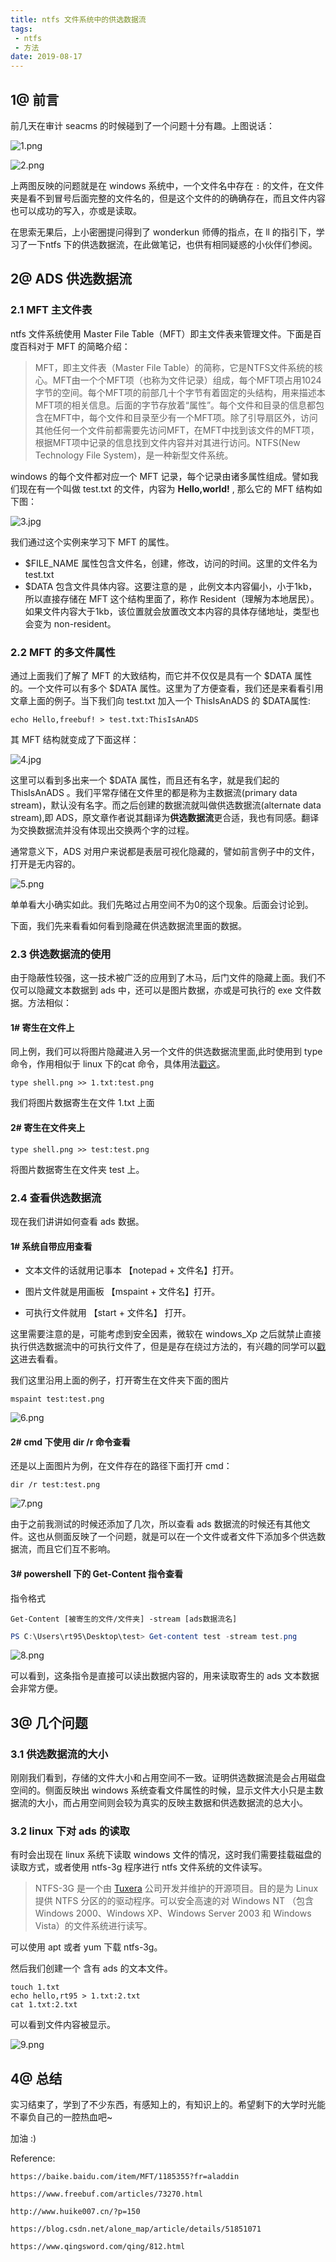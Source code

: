 ```yaml
---
title: ntfs 文件系统中的供选数据流
tags:
 - ntfs
 - 方法
date: 2019-08-17
---
```



## 1@ 前言

前几天在审计 seacms 的时候碰到了一个问题十分有趣。上图说话：

 ![1.png](https://raw.githubusercontent.com/59lx/userful_photo/master/myblog_photos/ntfs%E7%B3%BB%E7%BB%9F/1.png)



 ![2.png](https://raw.githubusercontent.com/59lx/userful_photo/master/myblog_photos/ntfs%E7%B3%BB%E7%BB%9F/2.png)

上两图反映的问题就是在 windows 系统中，一个文件名中存在 `:` 的文件，在文件夹是看不到冒号后面完整的文件名的，但是这个文件的的确确存在，而且文件内容也可以成功的写入，亦或是读取。

在思索无果后，上小密圈提问得到了 wonderkun 师傅的指点，在 ll 的指引下，学习了一下ntfs 下的供选数据流，在此做笔记，也供有相同疑惑的小伙伴们参阅。

## 2@ ADS 供选数据流

### 2.1 MFT 主文件表

ntfs 文件系统使用 Master File Table（MFT）即主文件表来管理文件。下面是百度百科对于 MFT 的简略介绍：



> MFT，即主文件表（Master File Table）的简称，它是NTFS文件系统的核心。MFT由一个个MFT项（也称为文件记录）组成，每个MFT项占用1024字节的空间。每个MFT项的前部几十个字节有着固定的头结构，用来描述本MFT项的相关信息。后面的字节存放着“属性”。每个文件和目录的信息都包含在MFT中，每个文件和目录至少有一个MFT项。除了引导扇区外，访问其他任何一个文件前都需要先访问MFT，在MFT中找到该文件的MFT项，根据MFT项中记录的信息找到文件内容并对其进行访问。NTFS(New Technology File System)，是一种新型文件系统。



windows 的每个文件都对应一个 MFT 记录，每个记录由诸多属性组成。譬如我们现在有一个叫做 test.txt 的文件，内容为 **Hello,world!** , 那么它的 MFT 结构如下图：

 ![3.jpg](https://raw.githubusercontent.com/59lx/userful_photo/master/myblog_photos/ntfs%E7%B3%BB%E7%BB%9F/3.jpg)



我们通过这个实例来学习下 MFT 的属性。

- $FILE_NAME 属性包含文件名，创建，修改，访问的时间。这里的文件名为 test.txt
- $DATA 包含文件具体内容。这要注意的是 ，此例文本内容偏小，小于1kb，所以直接存储在 MFT 这个结构里面了，称作 Resident（理解为本地居民）。如果文件内容大于1kb，该位置就会放置改文本内容的具体存储地址，类型也会变为 non-resident。

### 2.2 MFT 的多文件属性

通过上面我们了解了 MFT 的大致结构，而它并不仅仅是具有一个 $DATA 属性的。一个文件可以有多个 $DATA 属性。这里为了方便查看，我们还是来看看引用文章上面的例子。当下我们向 test.txt 加入一个 ThisIsAnADS 的 $DATA属性:

`echo Hello,freebuf! > test.txt:ThisIsAnADS`

其 MFT 结构就变成了下面这样：

 ![4.jpg](https://raw.githubusercontent.com/59lx/userful_photo/master/myblog_photos/ntfs%E7%B3%BB%E7%BB%9F/4.jpg)



这里可以看到多出来一个 $DATA 属性，而且还有名字，就是我们起的 ThisIsAnADS 。我们平常存储在文件里的都是称为主数据流(primary data stream)，默认没有名字。而之后创建的数据流就叫做供选数据流(alternate data stream),即 ADS，原文章作者说其翻译为**供选数据流**更合适，我也有同感。翻译为交换数据流并没有体现出交换两个字的过程。

通常意义下，ADS 对用户来说都是表层可视化隐藏的，譬如前言例子中的文件，打开是无内容的。

 ![5.png](https://raw.githubusercontent.com/59lx/userful_photo/master/myblog_photos/ntfs%E7%B3%BB%E7%BB%9F/5.png)



单单看大小确实如此。我们先略过占用空间不为0的这个现象。后面会讨论到。

下面，我们先来看看如何看到隐藏在供选数据流里面的数据。

### 2.3 供选数据流的使用

由于隐蔽性较强，这一技术被广泛的应用到了木马，后门文件的隐藏上面。我们不仅可以隐藏文本数据到 ads 中，还可以是图片数据，亦或是可执行的 exe 文件数据。方法相似：

#### 1# 寄生在文件上

同上例，我们可以将图片隐藏进入另一个文件的供选数据流里面,此时使用到 type 命令，作用相似于 linux 下的cat 命令，具体用法[戳这](https://blog.csdn.net/grey_csdn/article/details/69922844)。

```shell
type shell.png >> 1.txt:test.png
```

我们将图片数据寄生在文件 1.txt 上面

#### 2# 寄生在文件夹上

```shell
type shell.png >> test:test.png
```

将图片数据寄生在文件夹 test 上。

### 2.4 查看供选数据流

现在我们讲讲如何查看 ads 数据。

#### 1# 系统自带应用查看

- 文本文件的话就用记事本 【notepad + 文件名】打开。

- 图片文件就是用画板 【mspaint + 文件名】打开。
- 可执行文件就用 【start + 文件名】 打开。

这里需要注意的是，可能考虑到安全因素，微软在 windows_Xp 之后就禁止直接执行供选数据流中的可执行文件了，但是是存在绕过方法的，有兴趣的同学可以[戳这](https://www.freebuf.com/articles/73270.html)进去看看。

我们这里沿用上面的例子，打开寄生在文件夹下面的图片

`mspaint test:test.png`

 ![6.png](https://raw.githubusercontent.com/59lx/userful_photo/master/myblog_photos/ntfs%E7%B3%BB%E7%BB%9F/6.png)



#### 2# cmd 下使用 dir /r 命令查看

还是以上面图片为例，在文件存在的路径下面打开 cmd：

`dir /r test:test.png`

 ![7.png](https://raw.githubusercontent.com/59lx/userful_photo/master/myblog_photos/ntfs%E7%B3%BB%E7%BB%9F/7.png)



由于之前我测试的时候还添加了几次，所以查看 ads 数据流的时候还有其他文件。这也从侧面反映了一个问题，就是可以在一个文件或者文件下添加多个供选数据流，而且它们互不影响。



#### 3# powershell 下的 Get-Content 指令查看

指令格式

`Get-Content [被寄生的文件/文件夹] -stream [ads数据流名]`

```powershell
PS C:\Users\rt95\Desktop\test> Get-content test -stream test.png     
```

 ![8.png](https://raw.githubusercontent.com/59lx/userful_photo/master/myblog_photos/ntfs%E7%B3%BB%E7%BB%9F/8.png)

可以看到，这条指令是直接可以读出数据内容的，用来读取寄生的 ads 文本数据会非常方便。

## 3@ 几个问题

### 3.1 供选数据流的大小

刚刚我们看到，存储的文件大小和占用空间不一致。证明供选数据流是会占用磁盘空间的。侧面反映出 windows 系统查看文件属性的时候，显示文件大小只是主数据流的大小，而占用空间则会较为真实的反映主数据和供选数据流的总大小。

### 3.2  linux 下对 ads 的读取

有时会出现在 linux 系统下读取 windows 文件的情况，这时我们需要挂载磁盘的读取方式，或者使用 ntfs-3g 程序进行 ntfs 文件系统的文件读写。

> NTFS-3G 是一个由 [Tuxera](http://zh.wikipedia.org/wiki/Tuxera) 公司开发并维护的开源项目。目的是为 Linux 提供 NTFS 分区的的驱动程序。可以安全高速的对 Windows NT （包含 Windows 2000、Windows XP、Windows Server 2003 和 Windows Vista）的文件系统进行读写。

可以使用 apt 或者 yum 下载 ntfs-3g。

然后我们创建一个 含有 ads 的文本文件。

```shell
touch 1.txt
echo hello,rt95 > 1.txt:2.txt
cat 1.txt:2.txt
```



可以看到文件内容被显示。

 ![9.png](https://raw.githubusercontent.com/59lx/userful_photo/master/myblog_photos/ntfs%E7%B3%BB%E7%BB%9F/9.png)





## 4@ 总结 

实习结束了，学到了不少东西，有感知上的，有知识上的。希望剩下的大学时光能不辜负自己的一腔热血吧~

加油 :)





Reference:

`https://baike.baidu.com/item/MFT/1185355?fr=aladdin`

`https://www.freebuf.com/articles/73270.html`

`http://www.huike007.cn/?p=150`

`https://blog.csdn.net/alone_map/article/details/51851071`

`https://www.qingsword.com/qing/812.html`
